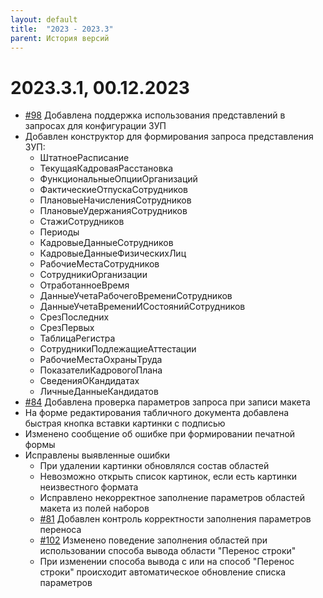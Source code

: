 ```yaml
---
layout: default
title:  "2023 - 2023.3"
parent: История версий
---
```


# 2023.3.1, 00.12.2023

* [#98](https://github.com/vandalsvq/printwizard/issues/98) Добавлена поддержка использования представлений в запросах для конфигурации ЗУП
* Добавлен конструктор для формирования запроса представления ЗУП:
  * ШтатноеРасписание
  * ТекущаяКадроваяРасстановка
  * ФункциональныеОпцииОрганизаций
  * ФактическиеОтпускаСотрудников
  * ПлановыеНачисленияСотрудников
  * ПлановыеУдержанияСотрудников
  * СтажиСотрудников
  * Периоды
  * КадровыеДанныеСотрудников
  * КадровыеДанныеФизическихЛиц
  * РабочиеМестаСотрудников
  * СотрудникиОрганизации
  * ОтработанноеВремя
  * ДанныеУчетаРабочегоВремениСотрудников
  * ДанныеУчетаВремениИСостоянийСотрудников
  * СрезПоследних
  * СрезПервых
  * ТаблицаРегистра
  * СотрудникиПодлежащиеАттестации
  * РабочиеМестаОхраныТруда
  * ПоказателиКадровогоПлана
  * СведенияОКандидатах
  * ЛичныеДанныеКандидатов
* [#84](https://github.com/vandalsvq/printwizard/issues/84) Добавлена проверка параметров запроса при записи макета
* На форме редактирования табличного документа добавлена быстрая кнопка вставки картинки с подписью
* Изменено сообщение об ошибке при формировании печатной формы
* Исправлены выявленные ошибки
  * При удалении картинки обновлялся состав областей
  * Невозможно открыть список картинок, если есть картинки неизвестного формата
  * Исправлено некорректное заполнение параметров областей макета из полей наборов
  * [#81](https://github.com/vandalsvq/printwizard/issues/81) Добавлен контроль корректности заполнения параметров переноса
  * [#102](https://github.com/vandalsvq/printwizard/issues/102) Изменено поведение заполнения областей при использовании способа вывода области "Перенос строки"
  * При изменении способа вывода с или на способ "Перенос строки" происходит автоматическое обновление списка параметров